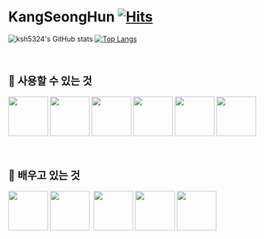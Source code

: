 <p align=right> 
  
  
  
</p>

# KangSeongHun [![Hits](https://hits.seeyoufarm.com/api/count/incr/badge.svg?url=https%3A%2F%2Fgithub.com%2Fksh5324&count_bg=%23FFF200&title_bg=%23C2C2C2&icon=github.svg&icon_color=%23000000&title=ksh&edge_flat=false)](https://hits.seeyoufarm.com)


![ksh5324's GitHub stats](https://github-readme-stats.vercel.app/api?username=ksh5324&theme=buefy&show_icons=true)
[![Top Langs](https://github-readme-stats.vercel.app/api/top-langs/?username=ksh5324)](https://github.com/anuraghazra/github-readme-stats)


<br>

## :ledger: 사용할 수 있는 것
<p display=flex>

<img src="https://user-images.githubusercontent.com/80798929/120887008-b1929880-c62b-11eb-86f7-5f5488340e4b.png" height="80">
<img src="https://user-images.githubusercontent.com/80798929/120887274-ccb1d800-c62c-11eb-8119-adf3e9cbfd86.png" height="80">
<img src="https://user-images.githubusercontent.com/80798929/120887365-4cd83d80-c62d-11eb-8d38-35f31c4c39e2.png" height="80">
<img src="https://user-images.githubusercontent.com/80798929/120887415-accee400-c62d-11eb-9637-0957b363a4dd.png" height="80">
<img src="https://user-images.githubusercontent.com/80798929/120888557-d1c65580-c633-11eb-8c60-824c4cbad35d.png" height="80">

<img src="https://user-images.githubusercontent.com/80798929/120889043-5619d800-c636-11eb-93b3-3017556388de.png" height="80">

  
</p>
<br>

## :orange_book: 배우고 있는 것
<p display=flex>
  <img src="https://user-images.githubusercontent.com/80798929/120887415-accee400-c62d-11eb-9637-0957b363a4dd.png" height=80">
  <img src="https://user-images.githubusercontent.com/80798929/120888640-5913c900-c634-11eb-9dc5-f1b49542e831.png" height="80">&nbsp;
  <img src="https://user-images.githubusercontent.com/80798929/120889278-44850000-c637-11eb-835b-20a9b14814c6.png" height="80">
  <img src="https://user-images.githubusercontent.com/80798929/120888726-ece59500-c634-11eb-8eff-2d100d3b3866.png" height="80">
  <img src="https://user-images.githubusercontent.com/80798929/120889162-d2142000-c636-11eb-9a5f-5b72872610af.png" height="80">

  
</p>  
<br>

<!--
**ksh5324/ksh5324** is a ✨ _special_ ✨ repository because its `README.md` (this file) appears on your GitHub profile.

Here are some ideas to get you started:

- 🔭 I’m currently working on ...
- 🌱 I’m currently learning ...
- 👯 I’m looking to collaborate on ...
- 🤔 I’m looking for help with ...
- 💬 Ask me about ...
- 📫 How to reach me: ...
- 😄 Pronouns: ...
- ⚡ Fun fact: ...
-->
